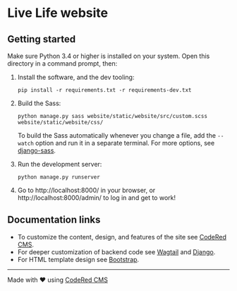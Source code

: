 # Live Life website

## Getting started

Make sure Python 3.4 or higher is installed on your system.
Open this directory in a command prompt, then:

1. Install the software, and the dev tooling:
    ```
    pip install -r requirements.txt -r requirements-dev.txt
    ```

2. Build the Sass:
    ```
    python manage.py sass website/static/website/src/custom.scss website/static/website/css/
    ```
    To build the Sass automatically whenever you change a file, add the `--watch` option and run it in a separate terminal. For more options, see [django-sass](https://github.com/coderedcorp/django-sass/).

3. Run the development server:
    ```
    python manage.py runserver
    ```

4. Go to http://localhost:8000/ in your browser, or http://localhost:8000/admin/ to log in and get to work!

## Documentation links

* To customize the content, design, and features of the site see [CodeRed CMS](https://docs.coderedcorp.com/cms/).
* For deeper customization of backend code see [Wagtail](http://docs.wagtail.io/) and [Django](https://docs.djangoproject.com/).
* For HTML template design see [Bootstrap](https://getbootstrap.com/).

---

Made with ♥ using [CodeRed CMS](https://www.coderedcorp.com/cms/)
